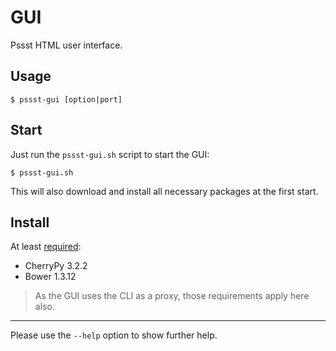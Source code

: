 GUI
===
Pssst HTML user interface.

Usage
-----
```
$ pssst-gui [option|port]
```

Start
-----
Just run the `pssst-gui.sh` script to start the GUI:

```
$ pssst-gui.sh
```

This will also download and install all necessary packages at the first start.

Install
-------
At least [required](pssst-gui.pip):

* CherryPy 3.2.2
* Bower 1.3.12

> As the GUI uses the CLI as a proxy, those requirements apply here also.

----
Please use the `--help` option to show further help.
